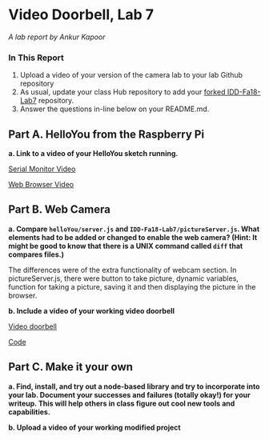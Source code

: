 # Video Doorbell, Lab 7

*A lab report by Ankur Kapoor*

### In This Report

1. Upload a video of your version of the camera lab to your lab Github repository
1. As usual, update your class Hub repository to add your [forked IDD-Fa18-Lab7](/FAR-Lab/IDD-Fa18-Lab7) repository.
1. Answer the questions in-line below on your README.md.

## Part A. HelloYou from the Raspberry Pi

**a. Link to a video of your HelloYou sketch running.**

[Serial Monitor Video](https://www.youtube.com/watch?v=YJl9yuUBB1E)

[Web Browser Video](https://www.youtube.com/watch?v=lA-_k7IY6Ig)

## Part B. Web Camera

**a. Compare `helloYou/server.js` and `IDD-Fa18-Lab7/pictureServer.js`. What elements had to be added or changed to enable the web camera? (Hint: It might be good to know that there is a UNIX command called `diff` that compares files.)**

The differences were of the extra functionality of webcam section. In pictureServer.js, there were button to take picture, dynamic variables, function for taking a picture, saving it and then displaying the picture in the browser.  


**b. Include a video of your working video doorbell**

[Video doorbell](https://www.youtube.com/watch?v=3-9NPnrrHZQ)

[Code]()

## Part C. Make it your own

**a. Find, install, and try out a node-based library and try to incorporate into your lab. Document your successes and failures (totally okay!) for your writeup. This will help others in class figure out cool new tools and capabilities.**

**b. Upload a video of your working modified project**
